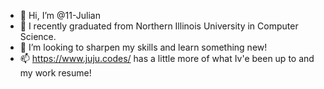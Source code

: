 - 👋 Hi, I’m @11-Julian
- 🌱 I recently graduated from Northern Illinois University in Computer Science.
- 💞️ I’m looking to sharpen my skills and learn something new!
- 📫 https://www.juju.codes/ has a little more of what Iv'e been up to and my work resume!

<!---
11-Julian/11-Julian is a ✨ special ✨ repository because its `README.md` (this file) appears on your GitHub profile.
You can click the Preview link to take a look at your changes.
--->

